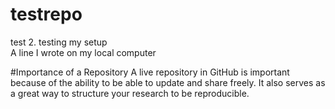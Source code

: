 # testrepo
test 2. testing my setup   
A line I wrote on my local computer   

#Importance of a Repository
A live repository in GitHub is important because of the ability to be able to update and share freely. It also serves as a great way to structure your research to be reproducible. 